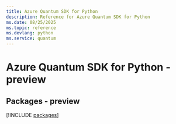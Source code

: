 ```yaml
---
title: Azure Quantum SDK for Python
description: Reference for Azure Quantum SDK for Python
ms.date: 08/25/2025
ms.topic: reference
ms.devlang: python
ms.service: quantum
---
```

# Azure Quantum SDK for Python - preview
## Packages - preview
[!INCLUDE [packages](quantum-index.md)]